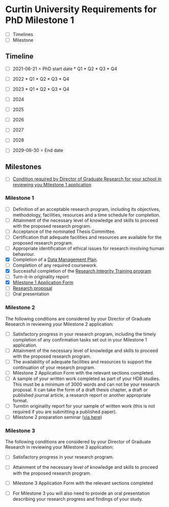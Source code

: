 # Curtin University Requirements for PhD Milestone 1
 - [ ] Timelines
 - [ ] Milestone

## Timeline
 -  [ ] 2021-06-21 = PhD start date
       * Q1
       * Q2
       * Q3
       * Q4
 -  [ ] 2022
       * Q1
       * Q2
       * Q3
       * Q4
 -  [ ] 2023
       * Q1
       * Q2
       * Q3
       * Q4
 -  [ ] 2024
 -  [ ] 2025
 -  [ ] 2026
 -  [ ] 2027
 -  [ ] 2028
 -  [ ] 2029-06-30 = End date


 
## Milestones
 - [ ] [Condition required by Director of Graduate Research for your school in reviewing you Milestone 1 application](https://students.curtin.edu.au/essentials/higher-degree-by-research/milestones/)

### Milestone 1
  - [ ] Definition of an acceptable research program, including its objectives, methodology, facilities, resources and a time schedule for completion.
  - [ ] Attainment of the necessary level of knowledge and skills to proceed with the proposed research program.
  - [ ] Acceptance of the nominated Thesis Committee.
  - [ ] Certification that adequate facilities and resources are available for the proposed research program.
  - [ ] Appropriate identification of ethical issues for research involving human behaviour.
  - [x] Completion of a [Data Management Plan](https://github.com/david-flanders-tuke/PhD/blob/main/ResearchDataManagementPlan_NEYLOD-VC10077.pdf).
  - [ ] Completion of any required coursework.
  - [x] Successful completion of the [Research Integrity Training program](https://github.com/david-flanders-tuke/PhD/blob/main/ResearchIntegrityTraining-Blackboard.png)
  - [ ] Turn-it-in originality report
  - [x] [Milestone 1 Application Form](https://github.com/david-flanders-tuke/PhD/blob/main/FORM-Milestone-1-Application-Form-2021_FlandersTuke.pdf)
  - [ ] [Research proposal](https://github.com/david-flanders-tuke/PhD/blob/main/proposed-research-m1.md)
  - [ ] Oral presentation

### Milestone 2
The following conditions are considered by your Director of Graduate Research in reviewing your Milestone 2 application:
  - [ ] Satisfactory progress in your research program, including the timely completion of any confirmation tasks set out in your Milestone 1 application.
  - [ ] Attainment of the necessary level of knowledge and skills to proceed with the proposed research program.
  - [ ] The availability of adequate facilities and resources to support the continuation of your research program.
  - [ ] Milestone 2 Application Form with the relevant sections completed.
  - [ ] A sample of your written work completed as part of your HDR studies. This must be a minimum of 3000 words and can not be your research proposal. It can take the form of a draft thesis chapter, a draft or published journal article, a research report or another appropriate format.
  - [ ] Turnitin originality report for your sample of written work (this is not required if you are submitting a published paper).
  - [ ] Milestone 2 preparation seminar ([via here]())

### Milestone 3
The following conditions are considered by your Director of Graduate Research in reviewing your Milestone 3 application:

  - [ ] Satisfactory progress in your research program.
  - [ ] Attainment of the necessary level of knowledge and skills to proceed with the proposed research program.
  - [ ] Milestone 3 Application Form with the relevant sections completed
  - [ ] For Milestone 3 you will also need to provide an oral presentation describing your research progress and findings of your study.



